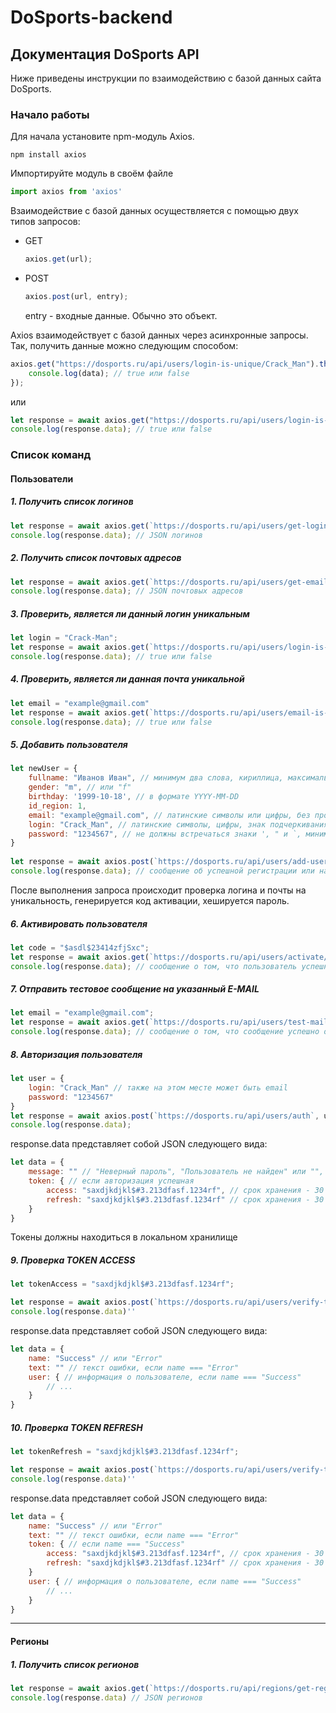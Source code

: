 # DoSports-backend

## Документация DoSports API

Ниже приведены инструкции по взаимодействию с базой данных сайта DoSports.

### Начало работы

Для начала установите npm-модуль Axios.

```
npm install axios
```

Импортируйте модуль в своём файле

```js
import axios from 'axios'
```

Взаимодействие с базой данных осуществляется с помощью двух типов запросов:

* GET
    ```js
    axios.get(url);
    ```
* POST
    ```js
    axios.post(url, entry);
    ```
  entry - входные данные. Обычно это объект.

Axios взаимодействует с базой данных через асинхронные запросы. Так, получить данные можно следующим способом:

```js
axios.get("https://dosports.ru/api/users/login-is-unique/Crack_Man").then((data) => {
    console.log(data); // true или false 
});
```

или

```js
let response = await axios.get("https://dosports.ru/api/users/login-is-unique/Crack_Man");
console.log(response.data); // true или false
```

### Список команд

#### Пользователи

##### 1. Получить список логинов

```js
let response = await axios.get(`https://dosports.ru/api/users/get-logins`);
console.log(response.data); // JSON логинов
```

##### 2. Получить список почтовых адресов

```js
let response = await axios.get(`https://dosports.ru/api/users/get-emails`);
console.log(response.data); // JSON почтовых адресов
```

##### 3. Проверить, является ли данный логин уникальным

```js
let login = "Crack-Man";
let response = await axios.get(`https://dosports.ru/api/users/login-is-unique/${login}`);
console.log(response.data); // true или false
```

##### 4. Проверить, является ли данная почта уникальной

```js
let email = "example@gmail.com"
let response = await axios.get(`https://dosports.ru/api/users/email-is-unique/${email}`);
console.log(response.data); // true или false
```

##### 5. Добавить пользователя

```js
let newUser = {
    fullname: "Иванов Иван", // минимум два слова, кириллица, максимальное количество символов: 50
    gender: "m", // или "f"
    birthday: '1999-10-18', // в формате YYYY-MM-DD
    id_region: 1,
    email: "example@gmail.com", // латинские символы или цифры, без пробелов
    login: "Crack_Man", // латинские символы, цифры, знак подчеркивания, точка, максимальное количество символов: 20
    password: "1234567", // не должны встречаться знаки ', " и `, минимальное количество символов: 7
}
  
let response = await axios.post(`https://dosports.ru/api/users/add-user`, newUser);
console.log(response.data); // сообщение об успешной регистрации или наличии какой-либо ошибки
```

После выполнения запроса происходит проверка логина и почты на уникальность, генерируется код активации, хешируется
пароль.

##### 6. Активировать пользователя

```js
let code = "$asdl$23414zfjSxc";
let response = await axios.get(`https://dosports.ru/api/users/activate/${code}`);
console.log(response.data); // сообщение о том, что пользователь успешно активирован, или данный код не найден
```

##### 7. Отправить тестовое сообщение на указанный E-MAIL

```js
let email = "example@gmail.com";
let response = await axios.get(`https://dosports.ru/api/users/test-mail/${email}`);
console.log(response.data); // сообщение о том, что сообщение успешно отправлено, или произошла какая-то ошибка
```

##### 8. Авторизация пользователя

```js
let user = {
    login: "Crack_Man" // также на этом месте может быть email
    password: "1234567"
}
let response = await axios.post(`https://dosports.ru/api/users/auth`, user);
console.log(response.data);
```

response.data представляет собой JSON следующего вида:

```js
let data = {
    message: "" // "Неверный пароль", "Пользователь не найден" или "", если авторизация прошла успешно
    token: { // если авторизация успешная
        access: "saxdjkdjkl$#3.213dfasf.1234rf", // срок хранения - 30 минут, многоразовый
        refresh: "saxdjkdjkl$#3.213dfasf.1234rf" // срок хранения - 30 дней, одноразовый        
    }
}
```
Токены должны находиться в локальном хранилище

##### 9. Проверка TOKEN ACCESS

```js
let tokenAccess = "saxdjkdjkl$#3.213dfasf.1234rf";

let response = await axios.post(`https://dosports.ru/api/users/verify-token-access`, tokenAccess);
console.log(response.data)''
```

response.data представляет собой JSON следующего вида:

```js
let data = {
    name: "Success" // или "Error"
    text: "" // текст ошибки, если name === "Error"
    user: { // информация о пользователе, если name === "Success"
        // ...
    }
}
```

##### 10. Проверка TOKEN REFRESH

```js
let tokenRefresh = "saxdjkdjkl$#3.213dfasf.1234rf";

let response = await axios.post(`https://dosports.ru/api/users/verify-token-access`, tokenAccess);
console.log(response.data)''
```

response.data представляет собой JSON следующего вида:

```js
let data = {
    name: "Success" // или "Error"
    text: "" // текст ошибки, если name === "Error"
    token: { // если name === "Success" 
        access: "saxdjkdjkl$#3.213dfasf.1234rf", // срок хранения - 30 минут, многоразовый
        refresh: "saxdjkdjkl$#3.213dfasf.1234rf" // срок хранения - 30 дней, одноразовый        
    }
    user: { // информация о пользователе, если name === "Success"
        // ...
    }
}
```

___

#### Регионы

##### 1. Получить список регионов

```js
let response = await axios.get(`https://dosports.ru/api/regions/get-regions`);
console.log(response.data) // JSON регионов
```